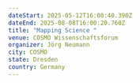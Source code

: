 ```yaml
---
dateStart: 2025-05-12T16:00:40.390Z
dateEnd: 2025-08-08T16:00:20.760Z
title: "Mapping Science "
venue: COSMO Wissenschaftsforum
organizer: Jörg Neumann
city: COSMO
state: Dresden
country: Germany
---
```

